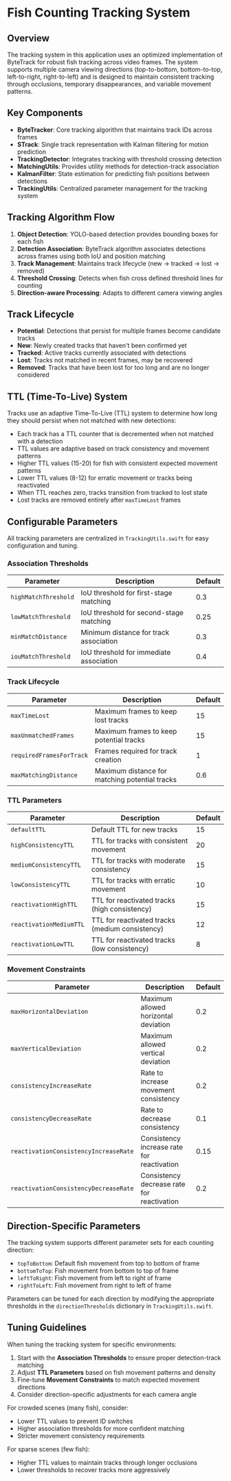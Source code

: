 # Fish Counting Tracking System

## Overview

The tracking system in this application uses an optimized implementation of ByteTrack for robust fish tracking across video frames. The system supports multiple camera viewing directions (top-to-bottom, bottom-to-top, left-to-right, right-to-left) and is designed to maintain consistent tracking through occlusions, temporary disappearances, and variable movement patterns.

## Key Components

- **ByteTracker**: Core tracking algorithm that maintains track IDs across frames
- **STrack**: Single track representation with Kalman filtering for motion prediction
- **TrackingDetector**: Integrates tracking with threshold crossing detection
- **MatchingUtils**: Provides utility methods for detection-track association
- **KalmanFilter**: State estimation for predicting fish positions between detections
- **TrackingUtils**: Centralized parameter management for the tracking system

## Tracking Algorithm Flow

1. **Object Detection**: YOLO-based detection provides bounding boxes for each fish
2. **Detection Association**: ByteTrack algorithm associates detections across frames using both IoU and position matching
3. **Track Management**: Maintains track lifecycle (new → tracked → lost → removed)
4. **Threshold Crossing**: Detects when fish cross defined threshold lines for counting
5. **Direction-aware Processing**: Adapts to different camera viewing angles

## Track Lifecycle

- **Potential**: Detections that persist for multiple frames become candidate tracks
- **New**: Newly created tracks that haven't been confirmed yet
- **Tracked**: Active tracks currently associated with detections
- **Lost**: Tracks not matched in recent frames, may be recovered
- **Removed**: Tracks that have been lost for too long and are no longer considered

## TTL (Time-To-Live) System

Tracks use an adaptive Time-To-Live (TTL) system to determine how long they should persist when not matched with new detections:

- Each track has a TTL counter that is decremented when not matched with a detection
- TTL values are adaptive based on track consistency and movement patterns
- Higher TTL values (15-20) for fish with consistent expected movement patterns
- Lower TTL values (8-12) for erratic movement or tracks being reactivated
- When TTL reaches zero, tracks transition from tracked to lost state
- Lost tracks are removed entirely after `maxTimeLost` frames

## Configurable Parameters

All tracking parameters are centralized in `TrackingUtils.swift` for easy configuration and tuning.

### Association Thresholds

| Parameter | Description | Default |
|-----------|-------------|---------|
| `highMatchThreshold` | IoU threshold for first-stage matching | 0.3 |
| `lowMatchThreshold` | IoU threshold for second-stage matching | 0.25 |
| `minMatchDistance` | Minimum distance for track association | 0.3 |
| `iouMatchThreshold` | IoU threshold for immediate association | 0.4 |

### Track Lifecycle

| Parameter | Description | Default |
|-----------|-------------|---------|
| `maxTimeLost` | Maximum frames to keep lost tracks | 15 |
| `maxUnmatchedFrames` | Maximum frames to keep potential tracks | 15 |
| `requiredFramesForTrack` | Frames required for track creation | 1 |
| `maxMatchingDistance` | Maximum distance for matching potential tracks | 0.6 |

### TTL Parameters

| Parameter | Description | Default |
|-----------|-------------|---------|
| `defaultTTL` | Default TTL for new tracks | 15 |
| `highConsistencyTTL` | TTL for tracks with consistent movement | 20 |
| `mediumConsistencyTTL` | TTL for tracks with moderate consistency | 15 |
| `lowConsistencyTTL` | TTL for tracks with erratic movement | 10 |
| `reactivationHighTTL` | TTL for reactivated tracks (high consistency) | 15 |
| `reactivationMediumTTL` | TTL for reactivated tracks (medium consistency) | 12 |
| `reactivationLowTTL` | TTL for reactivated tracks (low consistency) | 8 |

### Movement Constraints

| Parameter | Description | Default |
|-----------|-------------|---------|
| `maxHorizontalDeviation` | Maximum allowed horizontal deviation | 0.2 |
| `maxVerticalDeviation` | Maximum allowed vertical deviation | 0.2 |
| `consistencyIncreaseRate` | Rate to increase movement consistency | 0.2 |
| `consistencyDecreaseRate` | Rate to decrease consistency | 0.1 |
| `reactivationConsistencyIncreaseRate` | Consistency increase rate for reactivation | 0.15 |
| `reactivationConsistencyDecreaseRate` | Consistency decrease rate for reactivation | 0.2 |

## Direction-Specific Parameters

The tracking system supports different parameter sets for each counting direction:

- `topToBottom`: Default fish movement from top to bottom of frame
- `bottomToTop`: Fish movement from bottom to top of frame
- `leftToRight`: Fish movement from left to right of frame
- `rightToLeft`: Fish movement from right to left of frame

Parameters can be tuned for each direction by modifying the appropriate thresholds in the `directionThresholds` dictionary in `TrackingUtils.swift`.

## Tuning Guidelines

When tuning the tracking system for specific environments:

1. Start with the **Association Thresholds** to ensure proper detection-track matching
2. Adjust **TTL Parameters** based on fish movement patterns and density
3. Fine-tune **Movement Constraints** to match expected movement directions
4. Consider direction-specific adjustments for each camera angle

For crowded scenes (many fish), consider:
- Lower TTL values to prevent ID switches
- Higher association thresholds for more confident matching
- Stricter movement consistency requirements

For sparse scenes (few fish):
- Higher TTL values to maintain tracks through longer occlusions
- Lower thresholds to recover tracks more aggressively 
